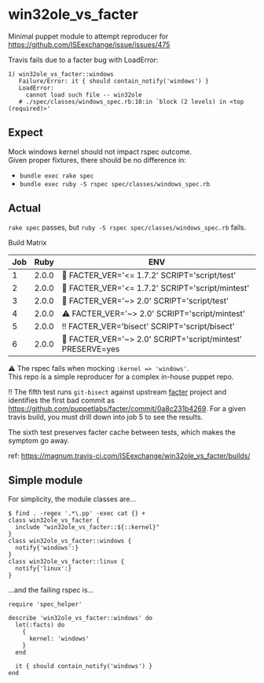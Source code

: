 win32ole_vs_facter
==================

Minimal puppet module to attempt reproducer for
https://github.com/ISEexchange/issue/issues/475

Travis fails due to a facter bug with LoadError:

```
1) win32ole_vs_facter::windows
   Failure/Error: it { should contain_notify('windows') }
   LoadError:
     cannot load such file -- win32ole
   # ./spec/classes/windows_spec.rb:10:in `block (2 levels) in <top (required)>'
```

Expect
------

Mock windows kernel should not impact rspec outcome.<br />
Given proper fixtures, there should be no difference in:

* `bundle exec rake spec`
* `bundle exec ruby -S rspec spec/classes/windows_spec.rb`

Actual
------

`rake spec` passes, but `ruby -S rspec spec/classes/windows_spec.rb` fails.

Build Matrix

| Job | Ruby  | ENV                                                                       |
|-----|-------|---------------------------------------------------------------------------|
|  1  | 2.0.0 | :checkered_flag: FACTER_VER='<= 1.7.2' SCRIPT='script/test'               |
|  2  | 2.0.0 | :checkered_flag: FACTER_VER='<= 1.7.2' SCRIPT='script/mintest'            |
|  3  | 2.0.0 | :checkered_flag: FACTER_VER='~> 2.0' SCRIPT='script/test'                 |
|  4  | 2.0.0 | :warning: FACTER_VER='~> 2.0' SCRIPT='script/mintest'                     |
|  5  | 2.0.0 | :bangbang: FACTER_VER='bisect' SCRIPT='script/bisect'                     |
|  6  | 2.0.0 | :checkered_flag: FACTER_VER='~> 2.0' SCRIPT='script/mintest' PRESERVE=yes |

:warning: The rspec fails when mocking `:kernel => 'windows'`.<br />
This repo is a simple reproducer for a complex in-house puppet repo.

:bangbang: The fifth test runs `git-bisect` against upstream
[facter](https://github.com/puppetlabs/facter) project and
identifies the first bad commit as
https://github.com/puppetlabs/facter/commit/0a8c231b4269.
For a given travis build, you must drill down into job 5
to see the results.

The sixth test preserves facter cache between tests,
which makes the symptom go away.

ref: https://magnum.travis-ci.com/ISEexchange/win32ole_vs_facter/builds/


Simple module
-------------

For simplicity, the module classes are...

```
$ find . -regex '.*\.pp' -exec cat {} +
class win32ole_vs_facter {
  include "win32ole_vs_facter::${::kernel}"
}
class win32ole_vs_facter::windows {
  notify{'windows':}
}
class win32ole_vs_facter::linux {
  notify{'linux':}
}
```

...and the failing rspec is...

```
require 'spec_helper'

describe 'win32ole_vs_facter::windows' do
  let(:facts) do
    {
      kernel: 'windows'
    }
  end

  it { should contain_notify('windows') }
end
```

